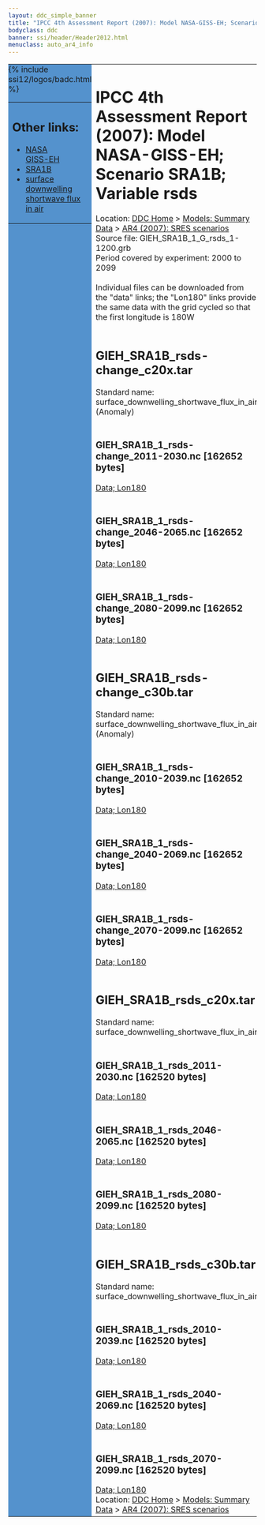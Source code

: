 ```yaml
---
layout: ddc_simple_banner
title: "IPCC 4th Assessment Report (2007): Model NASA-GISS-EH; Scenario SRA1B; Variable rsds"
bodyclass: ddc
banner: ssi/header/Header2012.html
menuclass: auto_ar4_info
---
```



<table width="100%" border="0" cellspacing="0" cellpadding="0" style="border-collapse: collapse;">
<tr style="margin:0;padding:0;border:0;">
<td style="margin:0;padding:0;border:0;height:1pt;width:150pt;background:#5492CD;" valign="top" >

<div id="lh-col2" class="auto_ar4_info">
<table class="menumain" bgcolor="#5492CD" cellspacing="0" width="100%" border="0">
<tr><td>
<h2> Other links:</h2>
<ul>
<li><a href="/auto/ar4/model-NASA-GISS-EH.html">NASA<br/>GISS-EH</a></li>
<li><a href="/auto/ar4/scenario-SRA1B.html">SRA1B</a></li>
<li><a href="/auto/ar4/var-surface_downwelling_shortwave_flux_in_air.html">surface downwelling<br/> shortwave flux in air</a></li>
</ul>
</td></tr>
{% include ssi12/logos/badc.html %}
</table>
</div>
</td>
<td><h1>IPCC 4th Assessment Report (2007): Model NASA-GISS-EH; Scenario SRA1B; Variable rsds</h1>

<!-- Breadcrumb1 -->
<div id="breadcrumb1" align="left">
Location: <a href="/index.html">DDC Home</a> > <a href="/sim/gcm_clim/">Models: Summary Data</a>
> <a href="/sim/gcm_clim/SRES_AR4/index.html">AR4 (2007): SRES scenarios</a>
</div>
<!-- End of Breadcrumb1 -->Source file: GIEH_SRA1B_1_G_rsds_1-1200.grb
<br/>
Period covered by experiment: 2000 to 2099<br/>
<br/>Individual files can be downloaded from the "data" links; the "Lon180" links provide the same data
         with the grid cycled so that the first longitude is 180W<br/>
<br/><h2>GIEH_SRA1B_rsds-change_c20x.tar</h2>
Standard name: surface_downwelling_shortwave_flux_in_air (Anomaly)<br>
<br/><h3>GIEH_SRA1B_1_rsds-change_2011-2030.nc [162652 bytes]</h3>
<a href="/cgi-bin/downl/ar4_nc/rsds/GIEH_SRA1B_1_rsds-change_2011-2030.nc">Data; </a><a href="/cgi-bin/downl/ar4_nc/rsds/GIEH_SRA1B_1_rsds-change_2011-2030.cyto180.nc"> Lon180</a><br/>
<br/><h3>GIEH_SRA1B_1_rsds-change_2046-2065.nc [162652 bytes]</h3>
<a href="/cgi-bin/downl/ar4_nc/rsds/GIEH_SRA1B_1_rsds-change_2046-2065.nc">Data; </a><a href="/cgi-bin/downl/ar4_nc/rsds/GIEH_SRA1B_1_rsds-change_2046-2065.cyto180.nc"> Lon180</a><br/>
<br/><h3>GIEH_SRA1B_1_rsds-change_2080-2099.nc [162652 bytes]</h3>
<a href="/cgi-bin/downl/ar4_nc/rsds/GIEH_SRA1B_1_rsds-change_2080-2099.nc">Data; </a><a href="/cgi-bin/downl/ar4_nc/rsds/GIEH_SRA1B_1_rsds-change_2080-2099.cyto180.nc"> Lon180</a><br/>
<br/><h2>GIEH_SRA1B_rsds-change_c30b.tar</h2>
Standard name: surface_downwelling_shortwave_flux_in_air (Anomaly)<br>
<br/><h3>GIEH_SRA1B_1_rsds-change_2010-2039.nc [162652 bytes]</h3>
<a href="/cgi-bin/downl/ar4_nc/rsds/GIEH_SRA1B_1_rsds-change_2010-2039.nc">Data; </a><a href="/cgi-bin/downl/ar4_nc/rsds/GIEH_SRA1B_1_rsds-change_2010-2039.cyto180.nc"> Lon180</a><br/>
<br/><h3>GIEH_SRA1B_1_rsds-change_2040-2069.nc [162652 bytes]</h3>
<a href="/cgi-bin/downl/ar4_nc/rsds/GIEH_SRA1B_1_rsds-change_2040-2069.nc">Data; </a><a href="/cgi-bin/downl/ar4_nc/rsds/GIEH_SRA1B_1_rsds-change_2040-2069.cyto180.nc"> Lon180</a><br/>
<br/><h3>GIEH_SRA1B_1_rsds-change_2070-2099.nc [162652 bytes]</h3>
<a href="/cgi-bin/downl/ar4_nc/rsds/GIEH_SRA1B_1_rsds-change_2070-2099.nc">Data; </a><a href="/cgi-bin/downl/ar4_nc/rsds/GIEH_SRA1B_1_rsds-change_2070-2099.cyto180.nc"> Lon180</a><br/>
<br/><h2>GIEH_SRA1B_rsds_c20x.tar</h2>
Standard name: surface_downwelling_shortwave_flux_in_air<br>
<br/><h3>GIEH_SRA1B_1_rsds_2011-2030.nc [162520 bytes]</h3>
<a href="/cgi-bin/downl/ar4_nc/rsds/GIEH_SRA1B_1_rsds_2011-2030.nc">Data; </a><a href="/cgi-bin/downl/ar4_nc/rsds/GIEH_SRA1B_1_rsds_2011-2030.cyto180.nc"> Lon180</a><br/>
<br/><h3>GIEH_SRA1B_1_rsds_2046-2065.nc [162520 bytes]</h3>
<a href="/cgi-bin/downl/ar4_nc/rsds/GIEH_SRA1B_1_rsds_2046-2065.nc">Data; </a><a href="/cgi-bin/downl/ar4_nc/rsds/GIEH_SRA1B_1_rsds_2046-2065.cyto180.nc"> Lon180</a><br/>
<br/><h3>GIEH_SRA1B_1_rsds_2080-2099.nc [162520 bytes]</h3>
<a href="/cgi-bin/downl/ar4_nc/rsds/GIEH_SRA1B_1_rsds_2080-2099.nc">Data; </a><a href="/cgi-bin/downl/ar4_nc/rsds/GIEH_SRA1B_1_rsds_2080-2099.cyto180.nc"> Lon180</a><br/>
<br/><h2>GIEH_SRA1B_rsds_c30b.tar</h2>
Standard name: surface_downwelling_shortwave_flux_in_air<br>
<br/><h3>GIEH_SRA1B_1_rsds_2010-2039.nc [162520 bytes]</h3>
<a href="/cgi-bin/downl/ar4_nc/rsds/GIEH_SRA1B_1_rsds_2010-2039.nc">Data; </a><a href="/cgi-bin/downl/ar4_nc/rsds/GIEH_SRA1B_1_rsds_2010-2039.cyto180.nc"> Lon180</a><br/>
<br/><h3>GIEH_SRA1B_1_rsds_2040-2069.nc [162520 bytes]</h3>
<a href="/cgi-bin/downl/ar4_nc/rsds/GIEH_SRA1B_1_rsds_2040-2069.nc">Data; </a><a href="/cgi-bin/downl/ar4_nc/rsds/GIEH_SRA1B_1_rsds_2040-2069.cyto180.nc"> Lon180</a><br/>
<br/><h3>GIEH_SRA1B_1_rsds_2070-2099.nc [162520 bytes]</h3>
<a href="/cgi-bin/downl/ar4_nc/rsds/GIEH_SRA1B_1_rsds_2070-2099.nc">Data; </a><a href="/cgi-bin/downl/ar4_nc/rsds/GIEH_SRA1B_1_rsds_2070-2099.cyto180.nc"> Lon180</a><br/>
<!-- Breadcrumb2 -->
<div id="breadcrumb2" align="left">
Location: <a href="/index.html">DDC Home</a> > <a href="/sim/gcm_clim/">Models: Summary Data</a>
> <a href="/sim/gcm_clim/SRES_AR4/index.html">AR4 (2007): SRES scenarios</a>
</div>
<!-- End of Breadcrumb2 --></td></tr></table>
